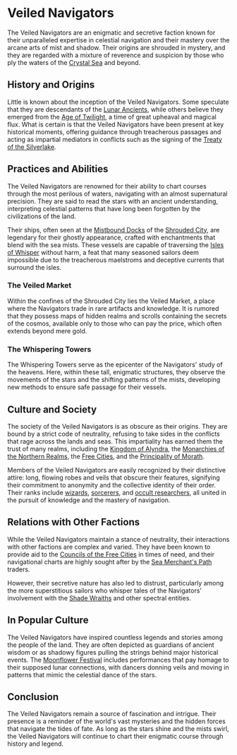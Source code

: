 # Veiled Navigators

The Veiled Navigators are an enigmatic and secretive faction known for their unparalleled expertise in celestial navigation and their mastery over the arcane arts of mist and shadow. Their origins are shrouded in mystery, and they are regarded with a mixture of reverence and suspicion by those who ply the waters of the [Crystal Sea](Crystal%20Sea.md) and beyond.

## History and Origins

Little is known about the inception of the Veiled Navigators. Some speculate that they are descendants of the [Lunar Ancients](Lunar%20Ancients.md), while others believe they emerged from the [Age of Twilight](Age%20of%20Twilight.md), a time of great upheaval and magical flux. What is certain is that the Veiled Navigators have been present at key historical moments, offering guidance through treacherous passages and acting as impartial mediators in conflicts such as the signing of the [Treaty of the Silverlake](Treaty%20of%20the%20Silverlake.md).

## Practices and Abilities

The Veiled Navigators are renowned for their ability to chart courses through the most perilous of waters, navigating with an almost supernatural precision. They are said to read the stars with an ancient understanding, interpreting celestial patterns that have long been forgotten by the civilizations of the land.

Their ships, often seen at the [Mistbound Docks](Mistbound%20Docks.md) of the [Shrouded City](Shrouded%20City.md), are legendary for their ghostly appearance, crafted with enchantments that blend with the sea mists. These vessels are capable of traversing the [Isles of Whisper](Isles%20of%20Whisper.md) without harm, a feat that many seasoned sailors deem impossible due to the treacherous maelstroms and deceptive currents that surround the isles.

### The Veiled Market

Within the confines of the Shrouded City lies the Veiled Market, a place where the Navigators trade in rare artifacts and knowledge. It is rumored that they possess maps of hidden realms and scrolls containing the secrets of the cosmos, available only to those who can pay the price, which often extends beyond mere gold.

### The Whispering Towers

The Whispering Towers serve as the epicenter of the Navigators' study of the heavens. Here, within these tall, enigmatic structures, they observe the movements of the stars and the shifting patterns of the mists, developing new methods to ensure safe passage for their vessels.

## Culture and Society

The society of the Veiled Navigators is as obscure as their origins. They are bound by a strict code of neutrality, refusing to take sides in the conflicts that rage across the lands and seas. This impartiality has earned them the trust of many realms, including the [Kingdom of Alyndra](Kingdom%20of%20Alyndra.md), the [Monarchies of the Northern Realms](Monarchies%20of%20the%20Northern%20Realms.md), the [Free Cities](Free%20Cities.md), and the [Principality of Morath](Principality%20of%20Morath.md).

Members of the Veiled Navigators are easily recognized by their distinctive attire: long, flowing robes and veils that obscure their features, signifying their commitment to anonymity and the collective identity of their order. Their ranks include [wizards](wizards.md), [sorcerers](sorcerers.md), and [occult researchers](occult%20researchers.md), all united in the pursuit of knowledge and the mastery of navigation.

## Relations with Other Factions

While the Veiled Navigators maintain a stance of neutrality, their interactions with other factions are complex and varied. They have been known to provide aid to the [Councils of the Free Cities](Councils%20of%20the%20Free%20Cities.md) in times of need, and their navigational charts are highly sought after by the [Sea Merchant's Path](Sea%20Merchant's%20Path.md) traders.

However, their secretive nature has also led to distrust, particularly among the more superstitious sailors who whisper tales of the Navigators' involvement with the [Shade Wraiths](Shade%20Wraiths.md) and other spectral entities.

## In Popular Culture

The Veiled Navigators have inspired countless legends and stories among the people of the land. They are often depicted as guardians of ancient wisdom or as shadowy figures pulling the strings behind major historical events. The [Moonflower Festival](Moonflower%20Festival.md) includes performances that pay homage to their supposed lunar connections, with dancers donning veils and moving in patterns that mimic the celestial dance of the stars.

## Conclusion

The Veiled Navigators remain a source of fascination and intrigue. Their presence is a reminder of the world's vast mysteries and the hidden forces that navigate the tides of fate. As long as the stars shine and the mists swirl, the Veiled Navigators will continue to chart their enigmatic course through history and legend.